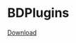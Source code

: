 # BDPlugins
<a href="./Removenorole/Removenorole.plugin.js" download="Removenorole.plugin.js">Download</a>
